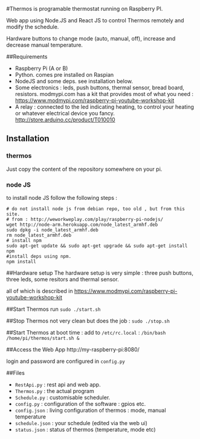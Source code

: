 
#Thermos is programable thermostat running on Raspberry PI.

Web app using Node.JS and React JS to control Thermos remotely and modify the schedule.

Hardware buttons to change mode (auto, manual, off), increase and decrease manual temperature.

##Requirements
- Raspberry Pi (A or B)
- Python. comes pre installed on Raspian
- NodeJS and some deps. see installation below.
- Some electronics : leds, push buttons, thermal sensor, bread board, resistors. modmypi.com has a kit that provides most of what you need : https://www.modmypi.com/raspberry-pi-youtube-workshop-kit
- A relay : connected to the led indicating heating, to control your heating or whatever electrical device you fancy. http://store.arduino.cc/product/T010010

## Installation
### thermos
Just copy the content of the repository somewhere on your pi.

### node JS
to install node JS follow the following steps :

```
# do not install node js from debian repo, too old , but from this site.
# from : http://weworkweplay.com/play/raspberry-pi-nodejs/
wget http://node-arm.herokuapp.com/node_latest_armhf.deb 
sudo dpkg -i node_latest_armhf.deb
rm node_latest_armhf.deb
# install npm 
sudo apt-get update && sudo apt-get upgrade && sudo apt-get install npm
#install deps using npm.
npm install
```

##Hardware setup 
The hardware setup is very simple : three push buttons, three leds, some resitors and thermal sensor.
 
all of which is described in https://www.modmypi.com/raspberry-pi-youtube-workshop-kit
	
##Start Thermos
run `sudo ./start.sh`

##Stop Thermos
not very clean but does the job : `sudo ./stop.sh`

##Start Thermos at boot time :
add to `/etc/rc.local` : `/bin/bash /home/pi/thermos/start.sh &`

##Access the Web App
http://my-raspberry-pi:8080/

login and password are configured in `config.py`

##Files
- `RestApi.py` : rest api and web app.
- `Thermos.py` : the actual program
- `Schedule.py` : customisable scheduler.
- `config.py` : configuration of the software : gpios etc.
- `config.json` :  living configuration of thermos : mode, manual temperature
- `schedule.json` : your schedule (edited via the web ui)
- `status.json` : status of thermos (temperature, mode etc)
	
